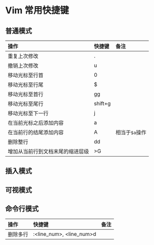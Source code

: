 # Vim 常用快捷键

## 普通模式
|操作|快捷键|备注|
|:------|:------|:------|
|重复上次修改|.|
|撤销上次修改|u|
|移动光标至行首|0|
|移动光标至行尾|$|
|移动光标至首行|gg|
|移动光标至尾行|shift+g|
|移动光标至下一行|j|
|在当前光标之后添加内容|a|
|在当前行的结尾添加内容|A| 相当于`$a`操作|
|删除整行|dd|
|增加从当前行到文档末尾的缩进层级|>G|

## 插入模式
## 可视模式
## 命令行模式
|操作|快捷键|备注|
|:------|:------|:------|
|删除多行|:\<line\_num\>, \<line\_num\>d||

